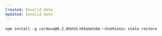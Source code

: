 ```yaml
---
Created: Invalid date
Updated: Invalid date
---
```

`npm install -g cordova@6.2.0`ionic resources --icon`ionic state restore`